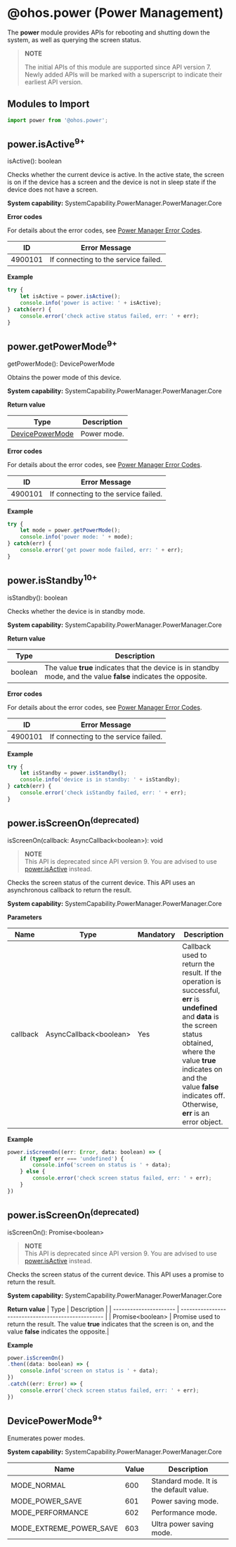 # @ohos.power (Power Management)

The **power** module provides APIs for rebooting and shutting down the system, as well as querying the screen status.

> **NOTE**
>
> The initial APIs of this module are supported since API version 7. Newly added APIs will be marked with a superscript to indicate their earliest API version.

## Modules to Import

```js
import power from '@ohos.power';
```

## power.isActive<sup>9+</sup>

isActive(): boolean

Checks whether the current device is active. In the active state, the screen is on if the device has a screen and the device is not in sleep state if the device does not have a screen.

**System capability:** SystemCapability.PowerManager.PowerManager.Core

**Error codes**

For details about the error codes, see [Power Manager Error Codes](errorcode-power.md).

| ID  | Error Message   |
|---------|---------|
| 4900101 | If connecting to the service failed. |

**Example**

```js
try {
    let isActive = power.isActive();
    console.info('power is active: ' + isActive);
} catch(err) {
    console.error('check active status failed, err: ' + err);
}
```

## power.getPowerMode<sup>9+</sup>

getPowerMode(): DevicePowerMode

Obtains the power mode of this device.

**System capability:** SystemCapability.PowerManager.PowerManager.Core

**Return value**

| Type                                | Description      |
| ------------------------------------ | ---------- |
| [DevicePowerMode](#devicepowermode9) | Power mode.|

**Error codes**

For details about the error codes, see [Power Manager Error Codes](errorcode-power.md).

| ID  | Error Message   |
|---------|---------|
| 4900101 | If connecting to the service failed. |

**Example**

```js
try {
    let mode = power.getPowerMode();
    console.info('power mode: ' + mode);
} catch(err) {
    console.error('get power mode failed, err: ' + err);
}
```

## power.isStandby<sup>10+</sup>

isStandby(): boolean

Checks whether the device is in standby mode.

**System capability:** SystemCapability.PowerManager.PowerManager.Core

**Return value**

| Type               | Description                                  |
| ------------------- | -------------------------------------- |
| boolean | The value **true** indicates that the device is in standby mode, and the value **false** indicates the opposite.|

**Error codes**

For details about the error codes, see [Power Manager Error Codes](errorcode-power.md).

| ID  | Error Message   |
|---------|---------|
| 4900101 | If connecting to the service failed. |

**Example**

```js
try {
    let isStandby = power.isStandby();
    console.info('device is in standby: ' + isStandby);
} catch(err) {
    console.error('check isStandby failed, err: ' + err);
}
```

## power.isScreenOn<sup>(deprecated)</sup>

isScreenOn(callback: AsyncCallback&lt;boolean&gt;): void

> **NOTE**<br>This API is deprecated since API version 9. You are advised to use [power.isActive](#powerisactive9) instead.

Checks the screen status of the current device. This API uses an asynchronous callback to return the result.

**System capability:** SystemCapability.PowerManager.PowerManager.Core

**Parameters**

| Name  | Type                        | Mandatory| Description                                                        |
| -------- | ---------------------------- | ---- | ------------------------------------------------------------ |
| callback | AsyncCallback&lt;boolean&gt; | Yes  | Callback used to return the result. If the operation is successful, **err** is **undefined** and **data** is the screen status obtained, where the value **true** indicates on and the value **false** indicates off. Otherwise, **err** is an error object.|

**Example**

```js
power.isScreenOn((err: Error, data: boolean) => {
    if (typeof err === 'undefined') {
        console.info('screen on status is ' + data);
    } else {
        console.error('check screen status failed, err: ' + err);
    }
})
```

## power.isScreenOn<sup>(deprecated)</sup>

isScreenOn(): Promise&lt;boolean&gt;

> **NOTE**<br>This API is deprecated since API version 9. You are advised to use [power.isActive](#powerisactive9) instead.

Checks the screen status of the current device. This API uses a promise to return the result.

**System capability:** SystemCapability.PowerManager.PowerManager.Core

**Return value**
| Type                  | Description                                              |
| ---------------------- | -------------------------------------------------- |
| Promise&lt;boolean&gt; | Promise used to return the result. The value **true** indicates that the screen is on, and the value **false** indicates the opposite.|

**Example**

```js
power.isScreenOn()
.then((data: boolean) => {
    console.info('screen on status is ' + data);
})
.catch((err: Error) => {
    console.error('check screen status failed, err: ' + err);
})
```

## DevicePowerMode<sup>9+</sup>

Enumerates power modes.

**System capability:** SystemCapability.PowerManager.PowerManager.Core

| Name                   | Value  | Description                  |
| ----------------------- | ---- | ---------------------- |
| MODE_NORMAL             | 600  | Standard mode. It is the default value.|
| MODE_POWER_SAVE         | 601  | Power saving mode.        |
| MODE_PERFORMANCE        | 602  | Performance mode.        |
| MODE_EXTREME_POWER_SAVE | 603  | Ultra power saving mode.    |
